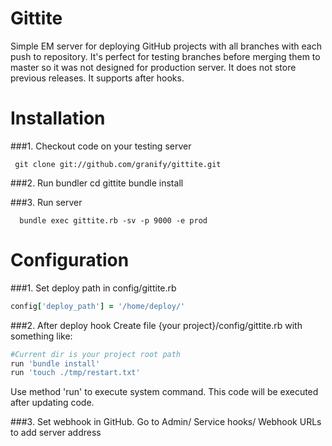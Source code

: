 Gittite
============
Simple EM server for deploying GitHub projects with all branches with each push to repository.
It's perfect for testing branches before merging them to master so it  was not designed for production server.
It does not store previous releases.
It supports after hooks.

Installation
============

###1. Checkout code on your testing server

     git clone git://github.com/granify/gittite.git

###2. Run bundler
      cd gittite
      bundle install

###3. Run server

      bundle exec gittite.rb -sv -p 9000 -e prod

Configuration
=============
###1. Set deploy path in config/gittite.rb
```ruby
config['deploy_path'] = '/home/deploy/'
```

###2. After deploy hook
Create file {your project}/config/gittite.rb with something like:
```ruby
#Current dir is your project root path
run 'bundle install'
run 'touch ./tmp/restart.txt'
```
Use method 'run' to execute system command. This code will be executed after updating code.

###3. Set webhook in GitHub.
Go to Admin/ Service hooks/ Webhook URLs  to add server address

